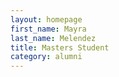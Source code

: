 ```yaml
---
layout: homepage
first_name: Mayra
last_name: Melendez
title: Masters Student
category: alumni
---
```

